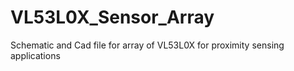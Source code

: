 # VL53L0X_Sensor_Array
Schematic and Cad file for array of VL53L0X for proximity sensing applications

